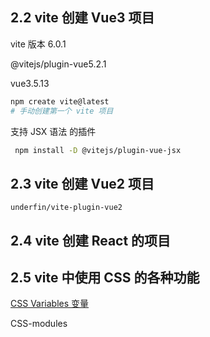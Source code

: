 ## 2.2 vite 创建 Vue3 项目

vite 版本 6.0.1

@vitejs/plugin-vue5.2.1

vue3.5.13

```bash
npm create vite@latest
# 手动创建第一个 vite 项目
```

支持 JSX 语法 的插件

```bash
 npm install -D @vitejs/plugin-vue-jsx
```

## 2.3 vite 创建 Vue2 项目

`underfin/vite-plugin-vue2`

## 2.4 vite 创建 React 的项目

## 2.5 vite 中使用 CSS 的各种功能

[CSS Variables 变量](https://developer.mozilla.org/zh-CN/docs/Web/CSS/var)

CSS-modules